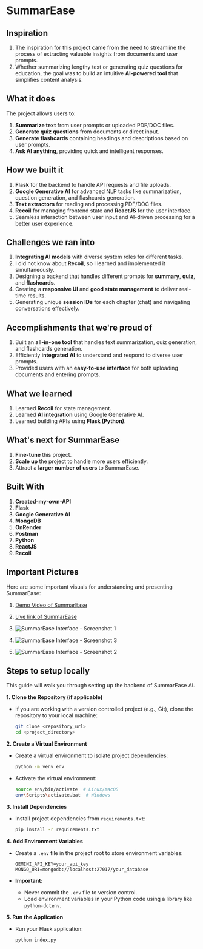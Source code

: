 # SummarEase

## Inspiration
1. The inspiration for this project came from the need to streamline the process of extracting valuable insights from documents and user prompts. 
2. Whether summarizing lengthy text or generating quiz questions for education, the goal was to build an intuitive **AI-powered tool** that simplifies content analysis.

## What it does
The project allows users to:
1. **Summarize text** from user prompts or uploaded PDF/DOC files.
2. **Generate quiz questions** from documents or direct input.
3. **Generate flashcards** containing headings and descriptions based on user prompts.
4. **Ask AI anything**, providing quick and intelligent responses.

## How we built it
1. **Flask** for the backend to handle API requests and file uploads.
2. **Google Generative AI** for advanced NLP tasks like summarization, question generation, and flashcards generation.
3. **Text extractors** for reading and processing PDF/DOC files.
4. **Recoil** for managing frontend state and **ReactJS** for the user interface.
5. Seamless interaction between user input and AI-driven processing for a better user experience.

## Challenges we ran into
1. **Integrating AI models** with diverse system roles for different tasks.
2. I did not know about **Recoil**, so I learned and implemented it simultaneously.
3. Designing a backend that handles different prompts for **summary**, **quiz**, and **flashcards**.
4. Creating a **responsive UI** and **good state management** to deliver real-time results.
5. Generating unique **session IDs** for each chapter (chat) and navigating conversations effectively.

## Accomplishments that we're proud of
1. Built an **all-in-one tool** that handles text summarization, quiz generation, and flashcards generation.
2. Efficiently **integrated AI** to understand and respond to diverse user prompts.
3. Provided users with an **easy-to-use interface** for both uploading documents and entering prompts.

## What we learned
1. Learned **Recoil** for state management.
2. Learned **AI integration** using Google Generative AI.
3. Learned building APIs using **Flask (Python)**.

## What's next for SummarEase
1. **Fine-tune** this project.
2. **Scale up** the project to handle more users efficiently.
3. Attract a **larger number of users** to SummarEase.

## Built With
1. **Created-my-own-API**
2. **Flask**
3. **Google Generative AI**
4. **MongoDB**
5. **OnRender**
6. **Postman**
7. **Python**
8. **ReactJS**
9. **Recoil**

## Important Pictures
Here are some important visuals for understanding and presenting SummarEase:

1. [Demo Video of SummarEase](https://youtu.be/oywoxh5d8EY?si=DIfEJxVWIRtoMa6c)

2. [Live link of SummarEase](https://summareaseai.netlify.app/)
  
3. ![SummarEase Interface - Screenshot 1](https://d112y698adiu2z.cloudfront.net/photos/production/software_photos/003/216/339/datas/original.png)
 
4. ![SummarEase Interface - Screenshot 3](https://d112y698adiu2z.cloudfront.net/photos/production/software_photos/003/216/350/datas/original.png)
 
5. ![SummarEase Interface - Screenshot 2](https://d112y698adiu2z.cloudfront.net/photos/production/software_photos/003/216/340/datas/original.png)


## Steps to setup locally

This guide will walk you through setting up the backend of SummarEase Ai.

**1. Clone the Repository (if applicable)**

   - If you are working with a version controlled project (e.g., Git), clone the repository to your local machine:

     ```bash
     git clone <repository_url>
     cd <project_directory> 
     ```

**2. Create a Virtual Environment**

   - Create a virtual environment to isolate project dependencies:

     ```bash
     python -m venv env 
     ```

   - Activate the virtual environment:

     ```bash
     source env/bin/activate  # Linux/macOS
     env\Scripts\activate.bat  # Windows
     ```

**3. Install Dependencies**

   - Install project dependencies from `requirements.txt`:

     ```bash
     pip install -r requirements.txt
     ```

**4. Add Environment Variables**

   - Create a `.env` file in the project root to store environment variables:

     ```
     GEMINI_API_KEY=your_api_key
     MONGO_URI=mongodb://localhost:27017/your_database
     ```

   - **Important:**
      - Never commit the `.env` file to version control.
      - Load environment variables in your Python code using a library like `python-dotenv`.

**5. Run the Application**

   - Run your Flask application:

     ```bash
     python index.py 
     ```


